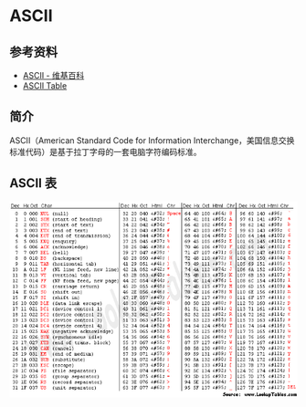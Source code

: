 # ASCII

## 参考资料

- [ASCII - 维基百科](https://zh.wikipedia.org/zh-cn/ASCII)
- [ASCII Table](https://www.asciitable.com)

## 简介

ASCII（American Standard Code for Information Interchange，美国信息交换标准代码）是基于拉丁字母的一套电脑字符编码标准。

## ASCII 表

![](assets/asciifull.gif)
